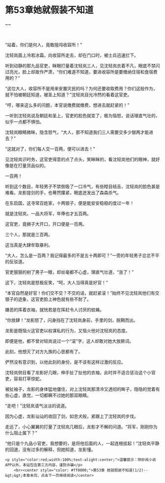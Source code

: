 # 第53章她就假装不知道
~~
    	    <p name="pagetop" href="javascript:void(0);" onclick="return false" style="line-height: 35px;padding: 10px;color: #333;"> </p><p>“站着，你们是何人，竟敢擅闯收容所！”</p><p>沈轻岚面上冷若冰霜，向收容所走去，却在门口时，被士兵迅速拦下。</p><p>听到动静的那九品官吏，眯眼打量着沈轻岚三人，见沈轻岚衣着不凡，眼底不禁闪过亮光，脸上却故作严肃，“你们难道不知道，要进收容所是要缴纳住宿和食宿费用的？”</p><p>“这位大人，收容所不是用来安置灾民的吗？为何还要收取费用？你们这般作为，就不怕被朝廷知道，被圣上知道？”沈轻岚目光冷然的看着这官吏。</p><p>“哼，哪来这么多的问题，本官说缴费就缴费，想进去就赶紧的！”</p><p>一听到沈轻岚说及朝廷和圣上，官吏的脸色就变了，极为恼怒，说话理直气壮的，似乎一点都不惧怕。</p><p>沈轻岚眼睛微眯，隐含怒气，“大人，那不知道我们三人需要交多少银两才能进去？”</p><p>“这就对了，你们每人交一百两，便可以进去！”</p><p>见沈轻岚识时务，这官吏得意的点了点头，笑眯眯的，看沈轻岚他们的眼神，就好像是在打量货品似的。</p><p>一百两！</p><p>听到这个数目，年轻男子不禁倒吸了一口冷气，有些瞠目结舌，沈轻岚的脸色甚是难看。龙影提剑的手，也蓦然攥紧，眼底迸发出了森森杀气。</p><p>在东启国，这寻常百姓家，十两银子，便是能安安稳稳的度过一年！</p><p>就是沈轻岚，一品大将军，年俸也才五百两。</p><p>这官吏，竟狮子大开口，开口便是一百两。</p><p>三个人，那就是三百两。</p><p>这当真是大肆牟取暴利。</p><p>“大人，怎么是一百两？我记得最多的不是五十两即可？”一旁的年轻男子忿忿不平的反驳道。</p><p>官吏狠狠的剜了男子一眼，却丝毫都不心虚，理直气壮道，“涨了！”</p><p>这下，沈轻岚是怒极反笑，“呵，大人当得真是好官！”</p><p>“本官自然是好官！你们交不交？不交的话，就赶紧滚！”始终不见沈轻岚他们有交银子的迹象，这官吏脸上神色就有些不耐了。</p><p>嫌恶的挥着衣袖，就恍若是在挥赶令人讨厌的蚊蝇。</p><p>“你放肆！”龙影怒了，闪身挡在了沈轻岚身前，手里的剑，脱鞘而出。</p><p>龙影是既恼火这官吏以权谋私的行为，又恼火他对沈轻岚的态度。</p><p>即便是他，都不曾对轻岚说过一个“滚”字，这人却敢对她大放厥词。</p><p>此刻，他想灭了对方九族的心思都有了。</p><p>俨然没有意识到，以他此刻的身份，是不该有这样过激的反应。</p><p>沈轻岚侧目看了龙影好几眼，伸手扯了扯他的衣袖，此时并不适合惩治这个小官吏，容易打草惊蛇。</p><p>被扯袖子，龙影的身体猛地僵住，对上沈轻岚那清冷又透彻的眸子，隐隐的觉着有些心虚，直觉，一切都瞒不过她的那双眼睛。</p><p>“走吧！”沈轻岚语气淡淡的说道。</p><p>因为心虚，龙影讪讪的收回了剑，如忠犬般，紧跟上了沈轻岚的步伐。</p><p>走远了，小心翼翼的打量了沈轻岚几眼后，龙影才不解的问道。“将军，刚刚你为什么阻止属下？”</p><p>“他只是个九品小官吏，我想要的，是将他后面的人，一起连根拔起！”沈轻岚平静的回道，没有过多的解释，但她知道，龙影懂。</p>
    	
   	<p style="color:red;width:100%;text-alight:center;">温馨提示：除妙阅小说APP以外，本站包含第三方内容，谨防诈骗</p>
    	<br><center style="color: #ff0000;">第53章 她就假装不知道(1/2)--&gt;&gt;本章未完，点击下一页继续阅读</center>
    	